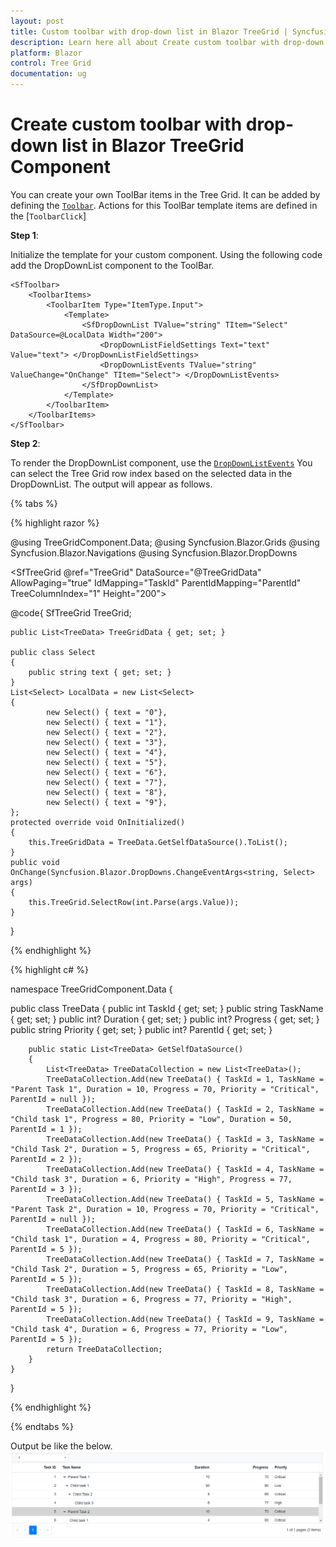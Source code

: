 ```yaml
---
layout: post
title: Custom toolbar with drop-down list in Blazor TreeGrid | Syncfusion
description: Learn here all about Create custom toolbar with drop-down list in Syncfusion Blazor TreeGrid component and more.
platform: Blazor
control: Tree Grid
documentation: ug
---
```


# Create custom toolbar with drop-down list in Blazor TreeGrid Component

You can create your own ToolBar items in the Tree Grid. It can be added by defining the [`Toolbar`](https://help.syncfusion.com/cr/blazor/Syncfusion.Blazor.TreeGrid.SfTreeGrid-1.html#Syncfusion_Blazor_TreeGrid_SfTreeGrid_1_Toolbar). Actions for this ToolBar template items are defined in the [`ToolbarClick`]

**Step 1**:

Initialize the template for your custom component. Using the following code add the DropDownList component to the ToolBar.

```cshtml
<SfToolbar>
    <ToolbarItems>
        <ToolbarItem Type="ItemType.Input">
            <Template>
                <SfDropDownList TValue="string" TItem="Select" DataSource=@LocalData Width="200">
                    <DropDownListFieldSettings Text="text" Value="text"> </DropDownListFieldSettings>
                    <DropDownListEvents TValue="string" ValueChange="OnChange" TItem="Select"> </DropDownListEvents>
                </SfDropDownList>
            </Template>
        </ToolbarItem>
    </ToolbarItems>
</SfToolbar>
```

**Step 2**:

To render the DropDownList component, use the [`DropDownListEvents`](https://help.syncfusion.com/cr/aspnetcore-blazor/Syncfusion.Blazor.DropDowns.DropDownListEvents-1.html)
You can select the Tree Grid row index based on the selected data in the DropDownList. The output will appear as follows.

{% tabs %}

{% highlight razor %}

@using TreeGridComponent.Data;
@using Syncfusion.Blazor.Grids
@using Syncfusion.Blazor.Navigations
@using Syncfusion.Blazor.DropDowns

<SfTreeGrid @ref="TreeGrid" DataSource="@TreeGridData" AllowPaging="true"
            IdMapping="TaskId" ParentIdMapping="ParentId" TreeColumnIndex="1" Height="200">
    <SfToolbar>
        <ToolbarItems>
            <ToolbarItem Type="ItemType.Input">
                <Template>
                    <SfDropDownList TValue="string" TItem="Select" DataSource=@LocalData Width="200">
                        <DropDownListFieldSettings Text="text" Value="text"> </DropDownListFieldSettings>
                        <DropDownListEvents TValue="string" ValueChange="OnChange" TItem="Select"> </DropDownListEvents>
                    </SfDropDownList>
                </Template>
            </ToolbarItem>
        </ToolbarItems>
    </SfToolbar>
    <TreeGridColumns>
        <TreeGridColumn Field="TaskId" HeaderText="Task ID" IsPrimaryKey="true" Width="80" TextAlign="Syncfusion.Blazor.Grids.TextAlign.Right"></TreeGridColumn>
        <TreeGridColumn Field="TaskName" HeaderText="Task Name" Width="160"></TreeGridColumn>
        <TreeGridColumn Field="Duration" HeaderText="Duration" Width="100" TextAlign="Syncfusion.Blazor.Grids.TextAlign.Right"></TreeGridColumn>
        <TreeGridColumn Field="Progress" HeaderText="Progress" Width="100" TextAlign="Syncfusion.Blazor.Grids.TextAlign.Right"></TreeGridColumn>
        <TreeGridColumn Field="Priority" HeaderText="Priority" Width="80"></TreeGridColumn>
    </TreeGridColumns>
</SfTreeGrid>

@code{
    SfTreeGrid<TreeData> TreeGrid;

    public List<TreeData> TreeGridData { get; set; }

    public class Select
    {
        public string text { get; set; }
    }
    List<Select> LocalData = new List<Select>
    {
            new Select() { text = "0"},
            new Select() { text = "1"},
            new Select() { text = "2"},
            new Select() { text = "3"},
            new Select() { text = "4"},
            new Select() { text = "5"},
            new Select() { text = "6"},
            new Select() { text = "7"},
            new Select() { text = "8"},
            new Select() { text = "9"},
    };
    protected override void OnInitialized()
    {
        this.TreeGridData = TreeData.GetSelfDataSource().ToList();
    }
    public void OnChange(Syncfusion.Blazor.DropDowns.ChangeEventArgs<string, Select> args)
    {
        this.TreeGrid.SelectRow(int.Parse(args.Value));
    }

}

{% endhighlight %}

{% highlight c# %}

namespace TreeGridComponent.Data {

public class TreeData
    {
        public int TaskId { get; set; }
        public string TaskName { get; set; }
        public int? Duration { get; set; }
        public int? Progress { get; set; }
        public string Priority { get; set; }
        public int? ParentId { get; set; }

        public static List<TreeData> GetSelfDataSource()
        {
            List<TreeData> TreeDataCollection = new List<TreeData>();
            TreeDataCollection.Add(new TreeData() { TaskId = 1, TaskName = "Parent Task 1", Duration = 10, Progress = 70, Priority = "Critical", ParentId = null });
            TreeDataCollection.Add(new TreeData() { TaskId = 2, TaskName = "Child task 1", Progress = 80, Priority = "Low", Duration = 50, ParentId = 1 });
            TreeDataCollection.Add(new TreeData() { TaskId = 3, TaskName = "Child Task 2", Duration = 5, Progress = 65, Priority = "Critical", ParentId = 2 });
            TreeDataCollection.Add(new TreeData() { TaskId = 4, TaskName = "Child task 3", Duration = 6, Priority = "High", Progress = 77, ParentId = 3 });
            TreeDataCollection.Add(new TreeData() { TaskId = 5, TaskName = "Parent Task 2", Duration = 10, Progress = 70, Priority = "Critical", ParentId = null });
            TreeDataCollection.Add(new TreeData() { TaskId = 6, TaskName = "Child task 1", Duration = 4, Progress = 80, Priority = "Critical", ParentId = 5 });
            TreeDataCollection.Add(new TreeData() { TaskId = 7, TaskName = "Child Task 2", Duration = 5, Progress = 65, Priority = "Low", ParentId = 5 });
            TreeDataCollection.Add(new TreeData() { TaskId = 8, TaskName = "Child task 3", Duration = 6, Progress = 77, Priority = "High", ParentId = 5 });
            TreeDataCollection.Add(new TreeData() { TaskId = 9, TaskName = "Child task 4", Duration = 6, Progress = 77, Priority = "Low", ParentId = 5 });
            return TreeDataCollection;
        }
    }
}

{% endhighlight %}

{% endtabs %}

Output be like the below.
![`Final output`](../images/custom-toolbar-dd.PNG)